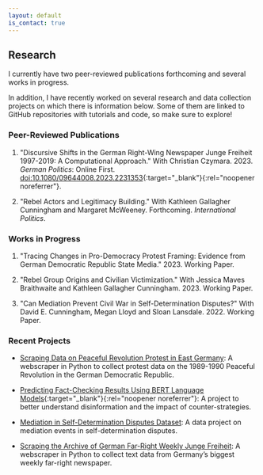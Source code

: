 ```yaml
---
layout: default
is_contact: true
---
```


## Research

I currently have two peer-reviewed publications forthcoming and several works in progress. 

In addition, I have recently worked on several research and data collection projects on which there is information below. Some of them are linked to GitHub repositories with tutorials and code, so make sure to explore!

### Peer-Reviewed Publications

1. "Discursive Shifts in the German Right-Wing Newspaper Junge Freiheit 1997-2019: A Computational Approach." With Christian Czymara. 2023. *German Politics*: Online First. [doi:10.1080/09644008.2023.2231353](https://doi.org/10.1080/09644008.2023.2231353){:target="_blank"}{:rel="noopener noreferrer"}.

2. "Rebel Actors and Legitimacy Building." With Kathleen Gallagher Cunningham and Margaret McWeeney. Forthcoming. *International Politics*. 

### Works in Progress

1. "Tracing Changes in Pro-Democracy Protest Framing: Evidence from German Democratic Republic State Media." 2023. Working Paper. 

2. "Rebel Group Origins and Civilian Victimization." With Jessica Maves Braithwaite and Kathleen Gallagher Cunningham. 2023. Working Paper. 

3. "Can Mediation Prevent Civil War in Self-Determination Disputes?" With David E. Cunningham, Megan Lloyd and Sloan Lansdale. 2022. Working Paper.

### Recent Projects

* [Scraping Data on Peaceful Revolution Protest in East Germany](/protest): A webscraper in Python to collect protest data on the 1989-1990 Peaceful Revolution in the German Democratic Republic.

* [Predicting Fact-Checking Results Using BERT Language Models](https://ilcss.umd.edu/political-communication/){:target="_blank"}{:rel="noopener noreferrer"}: A project to better understand disinformation and the impact of counter-strategies.

* [Mediation in Self-Determination Disputes Dataset](/mediation): A data project on mediation events in self-determination disputes.

* [Scraping the Archive of German Far-Right Weekly Junge Freiheit](/jf): A webscraper in Python to collect text data from Germany’s biggest weekly far-right newspaper.
